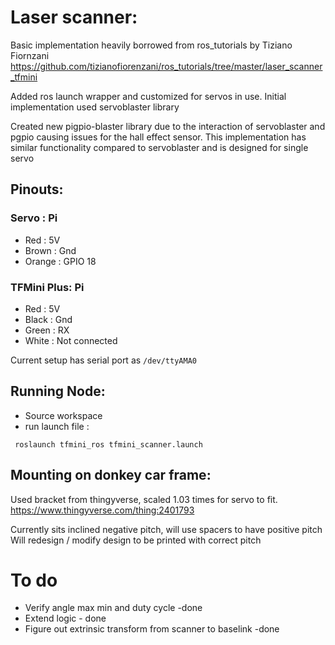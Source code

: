 # Laser scanner:

Basic implementation heavily borrowed from ros_tutorials by Tiziano Fiornzani
https://github.com/tizianofiorenzani/ros_tutorials/tree/master/laser_scanner_tfmini

Added ros launch wrapper and customized for servos in use.
Initial implementation used servoblaster library

Created new pigpio-blaster library due to the interaction of servoblaster and pgpio causing issues for the hall effect sensor.
This implementation has similar functionality compared to servoblaster and is designed for single servo

## Pinouts:

### Servo : Pi

- Red : 5V
- Brown : Gnd
- Orange : GPIO 18

### TFMini Plus: Pi

- Red : 5V
- Black : Gnd
- Green : RX
- White : Not connected

Current setup has serial port as ```/dev/ttyAMA0```

## Running Node:

- Source workspace
- run launch file :

``` roslaunch tfmini_ros tfmini_scanner.launch```

## Mounting on donkey car frame:

Used bracket from thingyverse, scaled 1.03 times for servo to fit.
https://www.thingyverse.com/thing:2401793

Currently sits inclined negative pitch, will use spacers to have positive pitch
Will redesign / modify design to be printed with correct pitch

# To do

- Verify angle max min and duty cycle -done
- Extend logic - done
- Figure out extrinsic transform from scanner to baselink -done